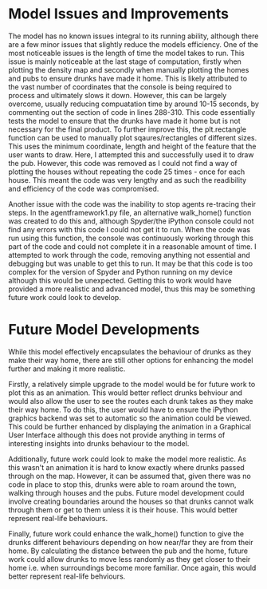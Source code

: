 # Model Issues and Improvements

The model has no known issues integral to its running ability, although there are a few minor issues that slightly reduce the models efficiency.
One of the most noticeable issues is the length of time the model takes to run. This issue is mainly noticeable at the last stage of computation, firstly when plotting the density map and secondly when manually plotting the homes and pubs to ensure drunks have made it home. This is likely attributed to the vast number of coordinates that the console is being required to process and ultimately slows it down. However, this can be largely overcome, usually reducing compuatation time by around 10-15 seconds, by commenting out the section of code in lines 288-310. This code essentially tests the model to ensure that the drunks have made it home but is not necessary for the final product. To further improve this, the plt.rectangle function can be used to manually plot sqaures/rectangles of different sizes. This uses the minimum coordinate, length and height of the feature that the user wants to draw. Here, I attempted this and successfully used it to draw the pub. However, this code was removed as I could not find a way of plotting the houses without repeating the code 25 times - once for each house. This meant the code was very lengthy and as such the readibility and efficiency of the code was compromised. 

Another issue with the code was the inability to stop agents re-tracing their steps. In the agentframework1.py file, an alternative walk_home() function was created to do this and, although Spyder/the iPython console could not find any errors with this code I could not get it to run. When the code was run using this function, the console was continuously working through this part of the code and could not complete it in a reasonable amount of time. I attempted to work through the code, removing anything not essential and debugging but was unable to get this to run. It may be that this code is too complex for the version of Spyder and Python running on my device although this would be unexpected. Getting this to work would have provided a more realistic and advanced model, thus this may be something future work could look to develop.

# Future Model Developments

While this model effectively encapsulates the behaviour of drunks as they make their way home, there are still other options for enhancing the model further and making it more realistic.

Firstly, a relatively simple upgrade to the model would be for future work to plot this as an animation. This would better reflect drunks behviour and would also allow the user to see the routes each drunk takes as they make their way home. To do this, the user would have to ensure the iPython graphics backend was set to automatic so the animation could be viewed. This could be further enhanced by displaying the animation in a Graphical User Interface although this does not provide anything in terms of interesting insights into drunks behaviour to the model.

Additionally, future work could look to make the model more realistic. As this wasn't an animation it is hard to know exactly where drunks passed through on the map. However, it can be assumed that, given there was no code in place to stop this, drunks were able to roam around the town, walking through houses and the pubs. Future model development could involve creating boundaries around the houses so that drunks cannot walk through them or get to them unless it is their house. This would better represent real-life behaviours.

Finally, future work could enhance the walk_home() function to give the drunks different behaviours depending on how near/far they are from their home. By calculating the distance between the pub and the home, future work could allow drunks to move less randomly as they get closer to their home i.e. when surroundings become more familiar. Once again, this would better represent real-life behviours.
